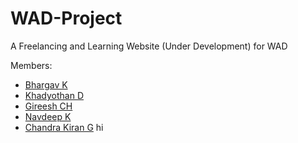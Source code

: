 # WAD-Project
A Freelancing and Learning Website (Under Development) for WAD

Members:
- [Bhargav K](https://github.com/glitch0214)
- [Khadyothan D](https://github.com/khadyothan)
- [Gireesh CH](https://github.com/Gireesh731)
- [Navdeep K](https://github.com/knavdeep152002)
- [Chandra Kiran G](https://github.com/Chandu-4444)
hi
